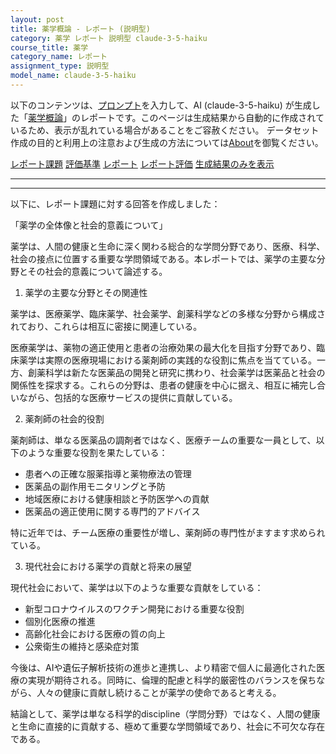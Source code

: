 ```yaml
---
layout: post
title: 薬学概論 - レポート (説明型)
category: 薬学 レポート 説明型 claude-3-5-haiku
course_title: 薬学
category_name: レポート
assignment_type: 説明型
model_name: claude-3-5-haiku
---
```


以下のコンテンツは、[プロンプト](http://127.0.0.1:8000/generated/薬学/claude-3-5-haiku/prompt_レポート-説明型.md)を入力して、AI (claude-3-5-haiku) が生成した「[薬学概論](/contents/薬学/)」のレポートです。このページは生成結果から自動的に作成されているため、表示が乱れている場合があることをご容赦ください。
データセット作成の目的と利用上の注意および生成の方法については[About](/About)を御覧ください。

[レポート課題](../レポート課題-説明型)
[評価基準](../評価基準-説明型)
[レポート](../レポート-説明型)
[レポート評価](../レポート評価-説明型)
[生成結果のみを表示](http://127.0.0.1:8000/generated/薬学/claude-3-5-haiku/レポート-説明型.md)
  

***
***
  
以下に、レポート課題に対する回答を作成しました：

「薬学の全体像と社会的意義について」

薬学は、人間の健康と生命に深く関わる総合的な学問分野であり、医療、科学、社会の接点に位置する重要な学問領域である。本レポートでは、薬学の主要な分野とその社会的意義について論述する。

1. 薬学の主要な分野とその関連性

薬学は、医療薬学、臨床薬学、社会薬学、創薬科学などの多様な分野から構成されており、これらは相互に密接に関連している。

医療薬学は、薬物の適正使用と患者の治療効果の最大化を目指す分野であり、臨床薬学は実際の医療現場における薬剤師の実践的な役割に焦点を当てている。一方、創薬科学は新たな医薬品の開発と研究に携わり、社会薬学は医薬品と社会の関係性を探求する。これらの分野は、患者の健康を中心に据え、相互に補完し合いながら、包括的な医療サービスの提供に貢献している。

2. 薬剤師の社会的役割

薬剤師は、単なる医薬品の調剤者ではなく、医療チームの重要な一員として、以下のような重要な役割を果たしている：

- 患者への正確な服薬指導と薬物療法の管理
- 医薬品の副作用モニタリングと予防
- 地域医療における健康相談と予防医学への貢献
- 医薬品の適正使用に関する専門的アドバイス

特に近年では、チーム医療の重要性が増し、薬剤師の専門性がますます求められている。

3. 現代社会における薬学の貢献と将来の展望

現代社会において、薬学は以下のような重要な貢献をしている：

- 新型コロナウイルスのワクチン開発における重要な役割
- 個別化医療の推進
- 高齢化社会における医療の質の向上
- 公衆衛生の維持と感染症対策

今後は、AIや遺伝子解析技術の進歩と連携し、より精密で個人に最適化された医療の実現が期待される。同時に、倫理的配慮と科学的厳密性のバランスを保ちながら、人々の健康に貢献し続けることが薬学の使命であると考える。

結論として、薬学は単なる科学的discipline（学問分野）ではなく、人間の健康と生命に直接的に貢献する、極めて重要な学問領域であり、社会に不可欠な存在である。

